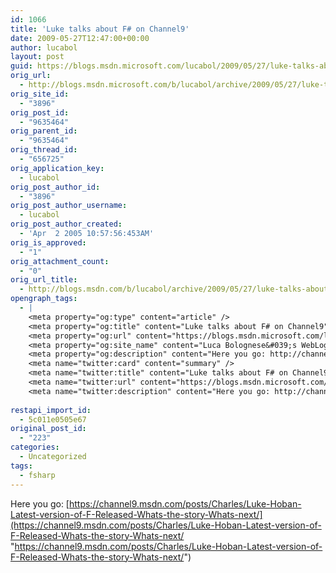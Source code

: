 ```yaml
---
id: 1066
title: 'Luke talks about F# on Channel9'
date: 2009-05-27T12:47:00+00:00
author: lucabol
layout: post
guid: https://blogs.msdn.microsoft.com/lucabol/2009/05/27/luke-talks-about-f-on-channel9/
orig_url:
  - http://blogs.msdn.microsoft.com/b/lucabol/archive/2009/05/27/luke-talks-about-f-on-channel9.aspx
orig_site_id:
  - "3896"
orig_post_id:
  - "9635464"
orig_parent_id:
  - "9635464"
orig_thread_id:
  - "656725"
orig_application_key:
  - lucabol
orig_post_author_id:
  - "3896"
orig_post_author_username:
  - lucabol
orig_post_author_created:
  - 'Apr  2 2005 10:57:56:453AM'
orig_is_approved:
  - "1"
orig_attachment_count:
  - "0"
orig_url_title:
  - http://blogs.msdn.com/b/lucabol/archive/2009/05/27/luke-talks-about-f-on-channel9.aspx
opengraph_tags:
  - |
    <meta property="og:type" content="article" />
    <meta property="og:title" content="Luke talks about F# on Channel9" />
    <meta property="og:url" content="https://blogs.msdn.microsoft.com/lucabol/2009/05/27/luke-talks-about-f-on-channel9/" />
    <meta property="og:site_name" content="Luca Bolognese&#039;s WebLog" />
    <meta property="og:description" content="Here you go: http://channel9.msdn.com/posts/Charles/Luke-Hoban-Latest-version-of-F-Released-Whats-the-story-Whats-next/" />
    <meta name="twitter:card" content="summary" />
    <meta name="twitter:title" content="Luke talks about F# on Channel9" />
    <meta name="twitter:url" content="https://blogs.msdn.microsoft.com/lucabol/2009/05/27/luke-talks-about-f-on-channel9/" />
    <meta name="twitter:description" content="Here you go: http://channel9.msdn.com/posts/Charles/Luke-Hoban-Latest-version-of-F-Released-Whats-the-story-Whats-next/" />
    
restapi_import_id:
  - 5c011e0505e67
original_post_id:
  - "223"
categories:
  - Uncategorized
tags:
  - fsharp
---
```

Here you go: [https://channel9.msdn.com/posts/Charles/Luke-Hoban-Latest-version-of-F-Released-Whats-the-story-Whats-next/](https://channel9.msdn.com/posts/Charles/Luke-Hoban-Latest-version-of-F-Released-Whats-the-story-Whats-next/ "https://channel9.msdn.com/posts/Charles/Luke-Hoban-Latest-version-of-F-Released-Whats-the-story-Whats-next/")